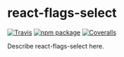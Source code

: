 # react-flags-select

[![Travis][build-badge]][build]
[![npm package][npm-badge]][npm]
[![Coveralls][coveralls-badge]][coveralls]

Describe react-flags-select here.

[build-badge]: https://img.shields.io/travis/user/repo/master.png?style=flat-square
[build]: https://travis-ci.org/user/repo

[npm-badge]: https://img.shields.io/npm/v/npm-package.png?style=flat-square
[npm]: https://www.npmjs.org/package/react-flags-select

[coveralls-badge]: https://img.shields.io/coveralls/user/repo/master.png?style=flat-square
[coveralls]: https://coveralls.io/github/user/repo
